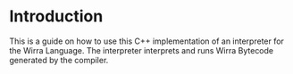 # Introduction

This is a guide on how to use this C++ implementation of an interpreter for the Wirra Language. The interpreter interprets and runs Wirra Bytecode generated by the compiler.